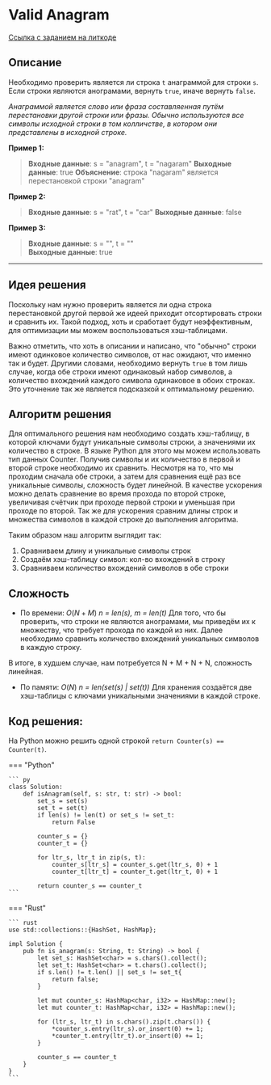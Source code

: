 # Valid Anagram

[Ссылка с заданием на литкоде](https://leetcode.com/problems/valid_anagram/)


## Описание
Необходимо проверить является ли строка `t` анаграммой для строки `s`. Если строки являются анограмами, вернуть `true`, иначе вернуть `false`. 

*Анаграммой является слово или фраза составляенная путём перестановки другой строки или фразы. Обычно используются все символы исходной строки в том колличстве, в котором они представлены в исходной строке.*

**Пример 1:**  
> **Входные данные**: s = "anagram", t = "nagaram" 
> **Выходные данные**: true 
> **Объяснение**: строка "nagaram" является перестановкой строки "anagram" 

**Пример 2:**
> **Входные данные**: s = "rat", t = "car"
> **Выходные данные**: false

**Пример 3:**
> **Входные данные**: s = "", t = ""  
> **Выходные данные**: true  

---

## Идея решения
Поскольку нам нужно проверить является ли одна строка перестановкой другой первой же идеей приходит отсортировать строки и сравнить их. Такой подход, хоть и сработает будут неэффективным, для оптимизации мы можем воспользоваться хэш-таблицами. 

Важно отметить, что хоть в описании и написано, что "обычно" строки имеют одинковое количество символов, от нас ожидают, что именно так и будет. Другими словами, необходимо вернуть `true` в том лишь случае, когда обе строки имеют одинаковый набор символов, а количество вхождений каждого символа одинаковое в обоих строках. Это уточнение так же является подсказкой к оптимальному решению.

## Алгоритм решения
Для оптимального решения нам необходимо создать хэш-таблицу, в которой ключами будут уникальные символы строки, а значениями их количество в строке. В языке Python для этого мы можем использовать тип данных Counter. Получив символы и их количество в первой и второй строке необходимо их сравнить. Несмотря на то, что мы проходим сначала обе строки, а затем для сравнения ещё раз все уникальные символы, сложность будет линейной. В качестве ускорения можно делать сравнение во время прохода по второй строке, увеличивая счётчик при проходе первой строки и уменьшая при проходе по второй. Так же для ускорения сравним длины строк и множества символов в каждой строке до выполнения алгоритма.

Таким образом наш алгоритм выглядит так:
1. Сравниваем длину и уникальные символы строк
2. Создаём хэш-таблицу символ: кол-во вхождений в строку
3. Сравниваем количество вхождений символов в обе строки

## Сложность

* По времени: $O(N + M)$ *n = len(s), m = len(t)*
Для того, что бы проверить, что строки не являются анограмами, мы приведём их к множеству, что требует прохода по каждой из них. Далее необходимо сравнить количество вхождений уникальных символов в каждую строку.

В итоге, в худшем случае, нам потребуется N + M + N + N, сложность линейная.


* По памяти: $O(N)$ *n = len(set(s) | set(t))*
Для хранения создаётся две хэш-таблицы с ключами уникальными значениями в каждой строке.

## Код решения:

На Python можно решить одной строкой `return Counter(s) == Counter(t)`.

=== "Python"
    
    ``` py
    class Solution:
        def isAnagram(self, s: str, t: str) -> bool:
            set_s = set(s)
            set_t = set(t)
            if len(s) != len(t) or set_s != set_t:
                return False
            
            counter_s = {}
            counter_t = {}
    
            for ltr_s, ltr_t in zip(s, t):
                counter_s[ltr_s] = counter_s.get(ltr_s, 0) + 1
                counter_t[ltr_t] = counter_t.get(ltr_t, 0) + 1
            
            return counter_s == counter_t
    ```

=== "Rust"
    
    ``` rust
    use std::collections::{HashSet, HashMap};
    
    impl Solution {
        pub fn is_anagram(s: String, t: String) -> bool {
            let set_s: HashSet<char> = s.chars().collect();
            let set_t: HashSet<char> = t.chars().collect();
            if s.len() != t.len() || set_s != set_t{
                return false;
            }
    
            let mut counter_s: HashMap<char, i32> = HashMap::new();
            let mut counter_t: HashMap<char, i32> = HashMap::new();
    
            for (ltr_s, ltr_t) in s.chars().zip(t.chars()) {
                *counter_s.entry(ltr_s).or_insert(0) += 1;
                *counter_t.entry(ltr_t).or_insert(0) += 1;
            }
    
            counter_s == counter_t
        }
    }
    ```

